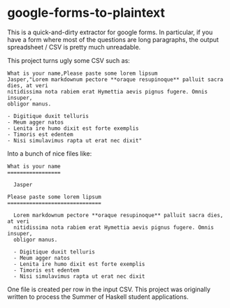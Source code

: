 # google-forms-to-plaintext

This is a quick-and-dirty extractor for google forms.  In particular, if you
have a form where most of the questions are long paragraphs, the output
spreadsheet / CSV is pretty much unreadable.

This project turns ugly some CSV such as:

    What is your name,Please paste some lorem lipsum
    Jasper,"Lorem markdownum pectore **oraque resupinoque** palluit sacra dies, at veri
    nitidissima nota rabiem erat Hymettia aevis pignus fugere. Omnis insuper,
    obligor manus.

    - Digitique duxit telluris
    - Meum agger natos
    - Lenita ire humo dixit est forte exemplis
    - Timoris est edentem
    - Nisi simulavimus rapta ut erat nec dixit"

Into a bunch of nice files like:

    What is your name
    =================

      Jasper

    Please paste some lorem lipsum
    ==============================

      Lorem markdownum pectore **oraque resupinoque** palluit sacra dies, at veri
      nitidissima nota rabiem erat Hymettia aevis pignus fugere. Omnis insuper,
      obligor manus.

      - Digitique duxit telluris
      - Meum agger natos
      - Lenita ire humo dixit est forte exemplis
      - Timoris est edentem
      - Nisi simulavimus rapta ut erat nec dixit

One file is created per row in the input CSV.  This project was originally
written to process the Summer of Haskell student applications.
